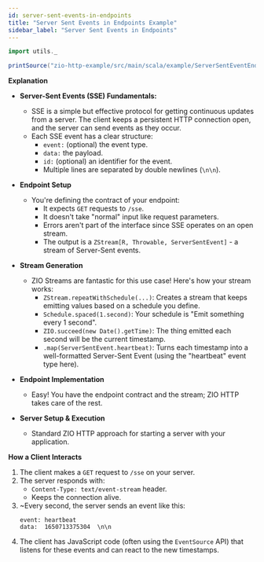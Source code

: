 ```yaml
---
id: server-sent-events-in-endpoints
title: "Server Sent Events in Endpoints Example"
sidebar_label: "Server Sent Events in Endpoints"
---
```


```scala mdoc:passthrough
import utils._

printSource("zio-http-example/src/main/scala/example/ServerSentEventEndpoint.scala")
```

**Explanation**

* **Server-Sent Events (SSE) Fundamentals:**
  - SSE is a simple but effective protocol for getting continuous updates from a server. The client keeps a persistent HTTP connection open, and the server can send events as they occur.
  - Each SSE event has a clear structure:
    - `event:` (optional) the event type.
    - `data:` the payload.
    - `id:` (optional) an identifier for the event.
    - Multiple lines are separated by double newlines (`\n\n`).

* **Endpoint Setup**
  -  You're defining the contract of your endpoint:
     - It expects `GET` requests to `/sse`.
     - It doesn't take "normal" input like request parameters.
     - Errors aren't part of the interface since SSE operates on an open stream.
     - The output is a `ZStream[R, Throwable, ServerSentEvent]` - a stream of Server-Sent events.

* **Stream Generation**
  -  ZIO Streams are fantastic for this use case! Here's how your stream works:
     - `ZStream.repeatWithSchedule(...)`: Creates a stream that keeps emitting values based on a schedule you define.
     - `Schedule.spaced(1.second)`: Your schedule is "Emit something every 1 second".
     - `ZIO.succeed(new Date().getTime)`: The thing emitted each second will be the current timestamp.
     - `.map(ServerSentEvent.heartbeat)`: Turns each timestamp into a well-formatted Server-Sent Event (using the "heartbeat" event type here).

* **Endpoint Implementation**
  -  Easy! You have the endpoint contract and the stream; ZIO HTTP takes care of the rest.

* **Server Setup & Execution**
  -  Standard ZIO HTTP approach for starting a server with your application.

**How a Client Interacts**

1.  The client makes a `GET` request to `/sse` on your server.
2.  The server responds with:
    -  `Content-Type: text/event-stream` header.
    -  Keeps the connection alive.
3.  ~Every second, the server sends an event like this:
    ```
    event: heartbeat
    data:  1650713375304  \n\n 
    ```
4.  The client has JavaScript code (often using the `EventSource` API) that listens for these events and can react to the new timestamps.